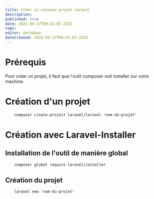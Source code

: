 ```yaml
---
title: Créer un nouveau projet Laravel
description: 
published: true
date: 2023-04-17T09:41:07.233Z
tags: 
editor: markdown
dateCreated: 2023-04-17T09:41:07.233Z
---
```


# Prérequis
Pour créer un projet, il faut que l'outil composer soit installer sur votre machine.

# Création d'un projet
```bash
	composer create-project laravel/laravel *nom-du-projet*
```

# Création avec Laravel-Installer
## Installation de l'outil de manière global
```bash
	composer global require laravel/installer
```
## Création du projet
```bash
	laravel new *nom-du-projet*
```
